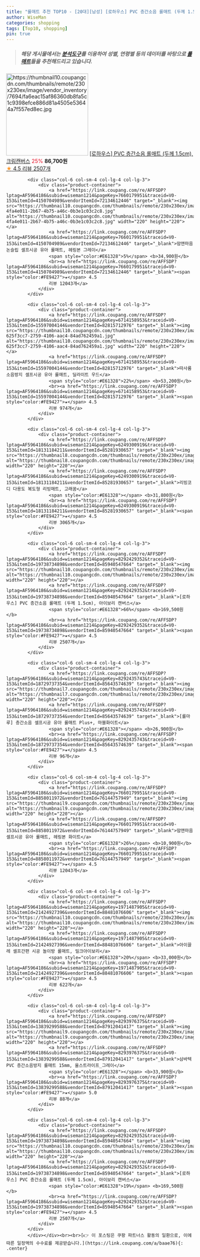 ```yaml
---
title: "롤매트 추천 TOP10 - [20대][남성] [로하우스] PVC 층간소음 롤매트 (두께 1.5cm), 크림캔버스"
author: WiseMan
categories: shopping
tags: [Top10, shopping]
pin: true
---
```


> ##### 해당 게시물에서는 [**분석도구**](https://itemscout.io/)를 이용하여 **성별**, **연령별** 등의 데이터를 바탕으로 [**롤매트**](https://link.coupang.com/a/baae76)들을 추천해드리고 있습니다.
<div class="container"><div class="row">
            <div class="col-6 col-sm-4 col-lg-4 col-lg-3">
                <div class="product-container">
                    <a href="https://link.coupang.com/re/AFFSDP?lptag=AF5964186&subid=wiseman1214&pageKey=8292429352&traceid=V0-153&itemId=19738734900&vendorItemId=73108755834" target="_blank"><img src="https://thumbnail10.coupangcdn.com/thumbnails/remote/230x230ex/image/vendor_inventory/7694/fa6eac15af86360db8fa5c1c9398efce886d81a4505e53644a7f557ed8ec.jpg" alt="https://thumbnail10.coupangcdn.com/thumbnails/remote/230x230ex/image/vendor_inventory/7694/fa6eac15af86360db8fa5c1c9398efce886d81a4505e53644a7f557ed8ec.jpg" width="220" height="220"></a>
                    <a href="https://link.coupang.com/re/AFFSDP?lptag=AF5964186&subid=wiseman1214&pageKey=8292429352&traceid=V0-153&itemId=19738734900&vendorItemId=73108755834" target="_blank">[로하우스] PVC 층간소음 롤매트 (두께 1.5cm), 크림캔버스</a>
                    <span style="color:#E61328">25%</span> <b>86,700원</b>
                    <br><a href="https://link.coupang.com/re/AFFSDP?lptag=AF5964186&subid=wiseman1214&pageKey=8292429352&traceid=V0-153&itemId=19738734900&vendorItemId=73108755834" target="_blank"><span style="color:#FE9427">★</span> 4.5
                    리뷰 2507개</a>
                </div>
            </div>
            
            <div class="col-6 col-sm-4 col-lg-4 col-lg-3">
                <div class="product-container">
                    <a href="https://link.coupang.com/re/AFFSDP?lptag=AF5964186&subid=wiseman1214&pageKey=7660179951&traceid=V0-153&itemId=4150704989&vendorItemId=72134612446" target="_blank"><img src="https://thumbnail10.coupangcdn.com/thumbnails/remote/230x230ex/image/retail/images/1137962201860174-4fa4e011-2b67-4b75-a46c-0b3e1c03c2c8.jpg" alt="https://thumbnail10.coupangcdn.com/thumbnails/remote/230x230ex/image/retail/images/1137962201860174-4fa4e011-2b67-4b75-a46c-0b3e1c03c2c8.jpg" width="220" height="220"></a>
                    <a href="https://link.coupang.com/re/AFFSDP?lptag=AF5964186&subid=wiseman1214&pageKey=7660179951&traceid=V0-153&itemId=4150704989&vendorItemId=72134612446" target="_blank">맘앤마음 논슬립 셀프시공 유아 롤매트, 헤링본 그레이</a>
                    <span style="color:#E61328">5%</span> <b>34,900원</b>
                    <br><a href="https://link.coupang.com/re/AFFSDP?lptag=AF5964186&subid=wiseman1214&pageKey=7660179951&traceid=V0-153&itemId=4150704989&vendorItemId=72134612446" target="_blank"><span style="color:#FE9427">★</span> 4.5
                    리뷰 12043개</a>
                </div>
            </div>
            
            <div class="col-6 col-sm-4 col-lg-4 col-lg-3">
                <div class="product-container">
                    <a href="https://link.coupang.com/re/AFFSDP?lptag=AF5964186&subid=wiseman1214&pageKey=6714158953&traceid=V0-153&itemId=15597004144&vendorItemId=82815712976" target="_blank"><img src="https://thumbnail10.coupangcdn.com/thumbnails/remote/230x230ex/image/retail/images/195832314514665-625f3cc7-2759-4106-aac4-84ad762459a1.jpg" alt="https://thumbnail10.coupangcdn.com/thumbnails/remote/230x230ex/image/retail/images/195832314514665-625f3cc7-2759-4106-aac4-84ad762459a1.jpg" width="220" height="220"></a>
                    <a href="https://link.coupang.com/re/AFFSDP?lptag=AF5964186&subid=wiseman1214&pageKey=6714158953&traceid=V0-153&itemId=15597004144&vendorItemId=82815712976" target="_blank">따사룸 소음방지 셀프시공 유아 롤매트, 딜라이트 우드</a>
                    <span style="color:#E61328">22%</span> <b>53,200원</b>
                    <br><a href="https://link.coupang.com/re/AFFSDP?lptag=AF5964186&subid=wiseman1214&pageKey=6714158953&traceid=V0-153&itemId=15597004144&vendorItemId=82815712976" target="_blank"><span style="color:#FE9427">★</span> 4.5
                    리뷰 974개</a>
                </div>
            </div>
            
            <div class="col-6 col-sm-4 col-lg-4 col-lg-3">
                <div class="product-container">
                    <a href="https://link.coupang.com/re/AFFSDP?lptag=AF5964186&subid=wiseman1214&pageKey=6249300919&traceid=V0-153&itemId=18131184211&vendorItemId=85281930657" target="_blank"><img src="https://thumbnail8.coupangcdn.com/thumbnails/remote/230x230ex/image/rs_quotation_api/qub4gege/81ae30cb97734b75b68c0d77564307fa.jpg" alt="https://thumbnail8.coupangcdn.com/thumbnails/remote/230x230ex/image/rs_quotation_api/qub4gege/81ae30cb97734b75b68c0d77564307fa.jpg" width="220" height="220"></a>
                    <a href="https://link.coupang.com/re/AFFSDP?lptag=AF5964186&subid=wiseman1214&pageKey=6249300919&traceid=V0-153&itemId=18131184211&vendorItemId=85281930657" target="_blank">리빙코디 다용도 복도형 리빙매트, 고래꿈</a>
                    <span style="color:#E61328"></span> <b>31,800원</b>
                    <br><a href="https://link.coupang.com/re/AFFSDP?lptag=AF5964186&subid=wiseman1214&pageKey=6249300919&traceid=V0-153&itemId=18131184211&vendorItemId=85281930657" target="_blank"><span style="color:#FE9427">★</span> 4.5
                    리뷰 3065개</a>
                </div>
            </div>
            
            <div class="col-6 col-sm-4 col-lg-4 col-lg-3">
                <div class="product-container">
                    <a href="https://link.coupang.com/re/AFFSDP?lptag=AF5964186&subid=wiseman1214&pageKey=8292429352&traceid=V0-153&itemId=19738734898&vendorItemId=85940547664" target="_blank"><img src="https://thumbnail10.coupangcdn.com/thumbnails/remote/230x230ex/image/vendor_inventory/22d0/845cb8c2a403f7ca7a08ac65ba418c2ca4ec48d585eb2d90b26528ace909.jpg" alt="https://thumbnail10.coupangcdn.com/thumbnails/remote/230x230ex/image/vendor_inventory/22d0/845cb8c2a403f7ca7a08ac65ba418c2ca4ec48d585eb2d90b26528ace909.jpg" width="220" height="220"></a>
                    <a href="https://link.coupang.com/re/AFFSDP?lptag=AF5964186&subid=wiseman1214&pageKey=8292429352&traceid=V0-153&itemId=19738734898&vendorItemId=85940547664" target="_blank">[로하우스] PVC 층간소음 롤매트 (두께 1.5cm), 아이보리 캔버스</a>
                    <span style="color:#E61328">66%</span> <b>169,500원</b>
                    <br><a href="https://link.coupang.com/re/AFFSDP?lptag=AF5964186&subid=wiseman1214&pageKey=8292429352&traceid=V0-153&itemId=19738734898&vendorItemId=85940547664" target="_blank"><span style="color:#FE9427">★</span> 4.5
                    리뷰 2507개</a>
                </div>
            </div>
            
            <div class="col-6 col-sm-4 col-lg-4 col-lg-3">
                <div class="product-container">
                    <a href="https://link.coupang.com/re/AFFSDP?lptag=AF5964186&subid=wiseman1214&pageKey=8292435743&traceid=V0-153&itemId=18729737354&vendorItemId=85643574639" target="_blank"><img src="https://thumbnail7.coupangcdn.com/thumbnails/remote/230x230ex/image/vendor_inventory/033d/d2483c76cc015977eb09207cb3f32d056e7423150876becd81db974189ad.jpg" alt="https://thumbnail7.coupangcdn.com/thumbnails/remote/230x230ex/image/vendor_inventory/033d/d2483c76cc015977eb09207cb3f32d056e7423150876becd81db974189ad.jpg" width="220" height="220"></a>
                    <a href="https://link.coupang.com/re/AFFSDP?lptag=AF5964186&subid=wiseman1214&pageKey=8292435743&traceid=V0-153&itemId=18729737354&vendorItemId=85643574639" target="_blank">[롤마루] 층간소음 셀프시공 유아 롤매트 Plus+, 마블화이트</a>
                    <span style="color:#E61328"></span> <b>26,900원</b>
                    <br><a href="https://link.coupang.com/re/AFFSDP?lptag=AF5964186&subid=wiseman1214&pageKey=8292435743&traceid=V0-153&itemId=18729737354&vendorItemId=85643574639" target="_blank"><span style="color:#FE9427">★</span> 4.5
                    리뷰 96개</a>
                </div>
            </div>
            
            <div class="col-6 col-sm-4 col-lg-4 col-lg-3">
                <div class="product-container">
                    <a href="https://link.coupang.com/re/AFFSDP?lptag=AF5964186&subid=wiseman1214&pageKey=7660179951&traceid=V0-153&itemId=8858011972&vendorItemId=76144757949" target="_blank"><img src="https://thumbnail9.coupangcdn.com/thumbnails/remote/230x230ex/image/rs_quotation_api/l6exk52h/349ddb398d884479939472e8366960b1.jpg" alt="https://thumbnail9.coupangcdn.com/thumbnails/remote/230x230ex/image/rs_quotation_api/l6exk52h/349ddb398d884479939472e8366960b1.jpg" width="220" height="220"></a>
                    <a href="https://link.coupang.com/re/AFFSDP?lptag=AF5964186&subid=wiseman1214&pageKey=7660179951&traceid=V0-153&itemId=8858011972&vendorItemId=76144757949" target="_blank">맘앤마음 셀프시공 유아 롤매트, 헤링본 화이트</a>
                    <span style="color:#E61328">26%</span> <b>10,900원</b>
                    <br><a href="https://link.coupang.com/re/AFFSDP?lptag=AF5964186&subid=wiseman1214&pageKey=7660179951&traceid=V0-153&itemId=8858011972&vendorItemId=76144757949" target="_blank"><span style="color:#FE9427">★</span> 4.5
                    리뷰 12043개</a>
                </div>
            </div>
            
            <div class="col-6 col-sm-4 col-lg-4 col-lg-3">
                <div class="product-container">
                    <a href="https://link.coupang.com/re/AFFSDP?lptag=AF5964186&subid=wiseman1214&pageKey=1971487905&traceid=V0-153&itemId=21424927396&vendorItemId=88481076606" target="_blank"><img src="https://thumbnail10.coupangcdn.com/thumbnails/remote/230x230ex/image/rs_quotation_api/npoakpxt/75cb77a709aa4b4a8db2b7984bef69b7.jpg" alt="https://thumbnail10.coupangcdn.com/thumbnails/remote/230x230ex/image/rs_quotation_api/npoakpxt/75cb77a709aa4b4a8db2b7984bef69b7.jpg" width="220" height="220"></a>
                    <a href="https://link.coupang.com/re/AFFSDP?lptag=AF5964186&subid=wiseman1214&pageKey=1971487905&traceid=V0-153&itemId=21424927396&vendorItemId=88481076606" target="_blank">아이끌레 셀프간편 시공 놀이방 롤매트, 밀크아이보리</a>
                    <span style="color:#E61328">20%</span> <b>33,000원</b>
                    <br><a href="https://link.coupang.com/re/AFFSDP?lptag=AF5964186&subid=wiseman1214&pageKey=1971487905&traceid=V0-153&itemId=21424927396&vendorItemId=88481076606" target="_blank"><span style="color:#FE9427">★</span> 4.5
                    리뷰 622개</a>
                </div>
            </div>
            
            <div class="col-6 col-sm-4 col-lg-4 col-lg-3">
                <div class="product-container">
                    <a href="https://link.coupang.com/re/AFFSDP?lptag=AF5964186&subid=wiseman1214&pageKey=8293976375&traceid=V0-153&itemId=13839299588&vendorItemId=87912041417" target="_blank"><img src="https://thumbnail9.coupangcdn.com/thumbnails/remote/230x230ex/image/vendor_inventory/79e4/e9164254059043962b012a2c4ce630762273e908754bdf0be1f8c883866e.jpg" alt="https://thumbnail9.coupangcdn.com/thumbnails/remote/230x230ex/image/vendor_inventory/79e4/e9164254059043962b012a2c4ce630762273e908754bdf0be1f8c883866e.jpg" width="220" height="220"></a>
                    <a href="https://link.coupang.com/re/AFFSDP?lptag=AF5964186&subid=wiseman1214&pageKey=8293976375&traceid=V0-153&itemId=13839299588&vendorItemId=87912041417" target="_blank">삼바텍 PVC 층간소음방지 롤매트 15mm, 울스트라이프_그레이</a>
                    <span style="color:#E61328"></span> <b>33,900원</b>
                    <br><a href="https://link.coupang.com/re/AFFSDP?lptag=AF5964186&subid=wiseman1214&pageKey=8293976375&traceid=V0-153&itemId=13839299588&vendorItemId=87912041417" target="_blank"><span style="color:#FE9427">★</span> 5.0
                    리뷰 88개</a>
                </div>
            </div>
            
            <div class="col-6 col-sm-4 col-lg-4 col-lg-3">
                <div class="product-container">
                    <a href="https://link.coupang.com/re/AFFSDP?lptag=AF5964186&subid=wiseman1214&pageKey=8292429352&traceid=V0-153&itemId=19738734898&vendorItemId=85940547664" target="_blank"><img src="https://thumbnail10.coupangcdn.com/thumbnails/remote/230x230ex/image/vendor_inventory/22d0/845cb8c2a403f7ca7a08ac65ba418c2ca4ec48d585eb2d90b26528ace909.jpg" alt="https://thumbnail10.coupangcdn.com/thumbnails/remote/230x230ex/image/vendor_inventory/22d0/845cb8c2a403f7ca7a08ac65ba418c2ca4ec48d585eb2d90b26528ace909.jpg" width="220" height="220"></a>
                    <a href="https://link.coupang.com/re/AFFSDP?lptag=AF5964186&subid=wiseman1214&pageKey=8292429352&traceid=V0-153&itemId=19738734898&vendorItemId=85940547664" target="_blank">[로하우스] PVC 층간소음 롤매트 (두께 1.5cm), 아이보리 캔버스</a>
                    <span style="color:#E61328">19%</span> <b>169,500원</b>
                    <br><a href="https://link.coupang.com/re/AFFSDP?lptag=AF5964186&subid=wiseman1214&pageKey=8292429352&traceid=V0-153&itemId=19738734898&vendorItemId=85940547664" target="_blank"><span style="color:#FE9427">★</span> 4.5
                    리뷰 2507개</a>
                </div>
            </div>
            </div></div><br><br>[👉 이 포스팅은 쿠팡 파트너스 활동의 일환으로, 이에 따른 일정액의 수수료를 제공받습니다.](https://link.coupang.com/a/baae76){: .center}